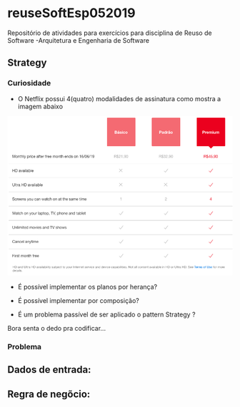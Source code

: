 # reuseSoftEsp052019
Repositório de atividades para exercícios para disciplina de Reuso de Software -Arquitetura e Engenharia de Software

## Strategy

### Curiosidade
- O Netflix possui 4(quatro) modalidades de assinatura como mostra a imagem abaixo
<img src="planosNetflix.png">

- É possível implementar os planos por herança?

- É possível implementar por composição?

- É um problema passível de ser aplicado o pattern Strategy ?

Bora senta o dedo pra codificar... 

### Problema
Dados de entrada:
- 

Regra de negõcio: 
- 
